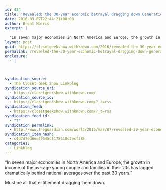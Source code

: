 ```yaml
---
id: 434
title: 'Revealed: the 30-year economic betrayal dragging down Generation Y’s income | World news | The Guardian'
date: 2016-03-07T22:44:21+00:00
author: Brent Morris
excerpt: |
  
  "In seven major economies in North America and Europe, the growth in income of the average young couple and families in their 20s has lagged dramatically behind national averages over the past 30 years."Must be all that entitlement dragging them d...
layout: post
guid: https://closetgeekshow.withknown.com/2016/revealed-the-30-year-economic-betrayal-dragging-down-generation-ys-income
permalink: /revealed-the-30-year-economic-betrayal-dragging-down-generation-ys-income-world-news-the-guardian/
enclosure:
  - |
    
    
    
syndication_source:
  - The Closet Geek Show Linkblog
syndication_source_uri:
  - https://closetgeekshow.withknown.com/
syndication_source_id:
  - https://closetgeekshow.withknown.com/?_t=rss
syndication_feed:
  - https://closetgeekshow.withknown.com/?_t=rss
syndication_feed_id:
  - "7"
syndication_permalink:
  - http://www.theguardian.com/world/2016/mar/07/revealed-30-year-economic-betrayal-dragging-down-generation-y-income
syndication_item_hash:
  - c4d7d7ed6eef0645cf178618c2ecf286
categories:
  - Linkblog
---
```

<div class="known-bookmark">
  <p>
    &#8220;In seven major economies in North America and Europe, the growth in income of the average young couple and families in their 20s has lagged dramatically behind national averages over the past 30 years.&#8221;
  </p>
  
  <p>
    Must be all that entitlement dragging them down.
  </p>
</div>